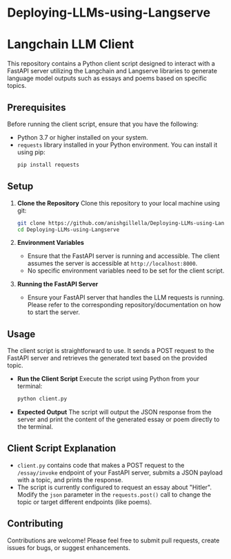 # Deploying-LLMs-using-Langserve

# Langchain LLM Client

This repository contains a Python client script designed to interact with a FastAPI server utilizing the Langchain and Langserve libraries to generate language model outputs such as essays and poems based on specific topics.

## Prerequisites

Before running the client script, ensure that you have the following:
- Python 3.7 or higher installed on your system.
- `requests` library installed in your Python environment. You can install it using pip:
  ```bash
  pip install requests
  ```

## Setup

1. **Clone the Repository**
   Clone this repository to your local machine using git:
   ```bash
   git clone https://github.com/anishgillella/Deploying-LLMs-using-Langserve.git
   cd Deploying-LLMs-using-Langserve
   ```

2. **Environment Variables**
   - Ensure that the FastAPI server is running and accessible. The client assumes the server is accessible at `http://localhost:8000`.
   - No specific environment variables need to be set for the client script.

3. **Running the FastAPI Server**
   - Ensure your FastAPI server that handles the LLM requests is running. Please refer to the corresponding repository/documentation on how to start the server.

## Usage

The client script is straightforward to use. It sends a POST request to the FastAPI server and retrieves the generated text based on the provided topic.

- **Run the Client Script**
  Execute the script using Python from your terminal:
  ```bash
  python client.py
  ```

- **Expected Output**
  The script will output the JSON response from the server and print the content of the generated essay or poem directly to the terminal.

## Client Script Explanation

- `client.py` contains code that makes a POST request to the `/essay/invoke` endpoint of your FastAPI server, submits a JSON payload with a topic, and prints the response.
- The script is currently configured to request an essay about "Hitler". Modify the `json` parameter in the `requests.post()` call to change the topic or target different endpoints (like poems).

## Contributing

Contributions are welcome! Please feel free to submit pull requests, create issues for bugs, or suggest enhancements.
